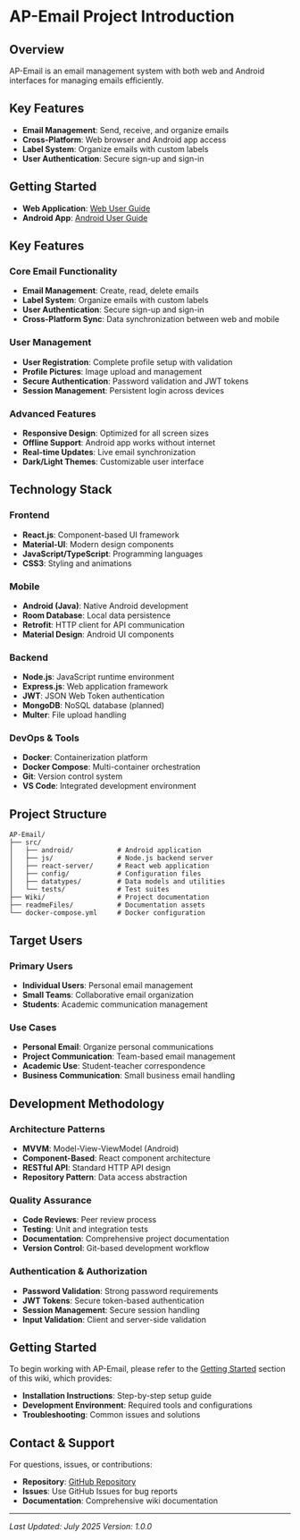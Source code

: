 # AP-Email Project Introduction

## Overview

AP-Email is an email management system with both web and Android interfaces for managing emails efficiently.

## Key Features

- **Email Management**: Send, receive, and organize emails
- **Cross-Platform**: Web browser and Android app access
- **Label System**: Organize emails with custom labels
- **User Authentication**: Secure sign-up and sign-in

## Getting Started

- **Web Application**: [Web User Guide](../Web_Application/README.md)
- **Android App**: [Android User Guide](../Android_Application/README.md)

## Key Features

### Core Email Functionality
- **Email Management**: Create, read, delete emails
- **Label System**: Organize emails with custom labels
- **User Authentication**: Secure sign-up and sign-in
- **Cross-Platform Sync**: Data synchronization between web and mobile

### User Management
- **User Registration**: Complete profile setup with validation
- **Profile Pictures**: Image upload and management
- **Secure Authentication**: Password validation and JWT tokens
- **Session Management**: Persistent login across devices

### Advanced Features
- **Responsive Design**: Optimized for all screen sizes
- **Offline Support**: Android app works without internet
- **Real-time Updates**: Live email synchronization
- **Dark/Light Themes**: Customizable user interface

## Technology Stack

### Frontend
- **React.js**: Component-based UI framework
- **Material-UI**: Modern design components
- **JavaScript/TypeScript**: Programming languages
- **CSS3**: Styling and animations

### Mobile
- **Android (Java)**: Native Android development
- **Room Database**: Local data persistence
- **Retrofit**: HTTP client for API communication
- **Material Design**: Android UI components

### Backend
- **Node.js**: JavaScript runtime environment
- **Express.js**: Web application framework
- **JWT**: JSON Web Token authentication
- **MongoDB**: NoSQL database (planned)
- **Multer**: File upload handling

### DevOps & Tools
- **Docker**: Containerization platform
- **Docker Compose**: Multi-container orchestration
- **Git**: Version control system
- **VS Code**: Integrated development environment

## Project Structure

```
AP-Email/
├── src/
│   ├── android/           # Android application
│   ├── js/                # Node.js backend server
│   ├── react-server/      # React web application
│   ├── config/            # Configuration files
│   ├── datatypes/         # Data models and utilities
│   └── tests/             # Test suites
├── Wiki/                  # Project documentation
├── readmeFiles/           # Documentation assets
└── docker-compose.yml     # Docker configuration
```

## Target Users

### Primary Users
- **Individual Users**: Personal email management
- **Small Teams**: Collaborative email organization
- **Students**: Academic communication management

### Use Cases
- **Personal Email**: Organize personal communications
- **Project Communication**: Team-based email management
- **Academic Use**: Student-teacher correspondence
- **Business Communication**: Small business email handling

## Development Methodology

### Architecture Patterns
- **MVVM**: Model-View-ViewModel (Android)
- **Component-Based**: React component architecture
- **RESTful API**: Standard HTTP API design
- **Repository Pattern**: Data access abstraction

### Quality Assurance
- **Code Reviews**: Peer review process
- **Testing**: Unit and integration tests
- **Documentation**: Comprehensive project documentation
- **Version Control**: Git-based development workflow

### Authentication & Authorization
- **Password Validation**: Strong password requirements
- **JWT Tokens**: Secure token-based authentication
- **Session Management**: Secure session handling
- **Input Validation**: Client and server-side validation


## Getting Started

To begin working with AP-Email, please refer to the [Getting Started](../Getting_Started/README.md) section of this wiki, which provides:

- **Installation Instructions**: Step-by-step setup guide
- **Development Environment**: Required tools and configurations
- **Troubleshooting**: Common issues and solutions


## Contact & Support

For questions, issues, or contributions:
- **Repository**: [GitHub Repository](https://github.com/OmerElmaliach/AP-Email)
- **Issues**: Use GitHub Issues for bug reports
- **Documentation**: Comprehensive wiki documentation

---

*Last Updated: July 2025*
*Version: 1.0.0*
